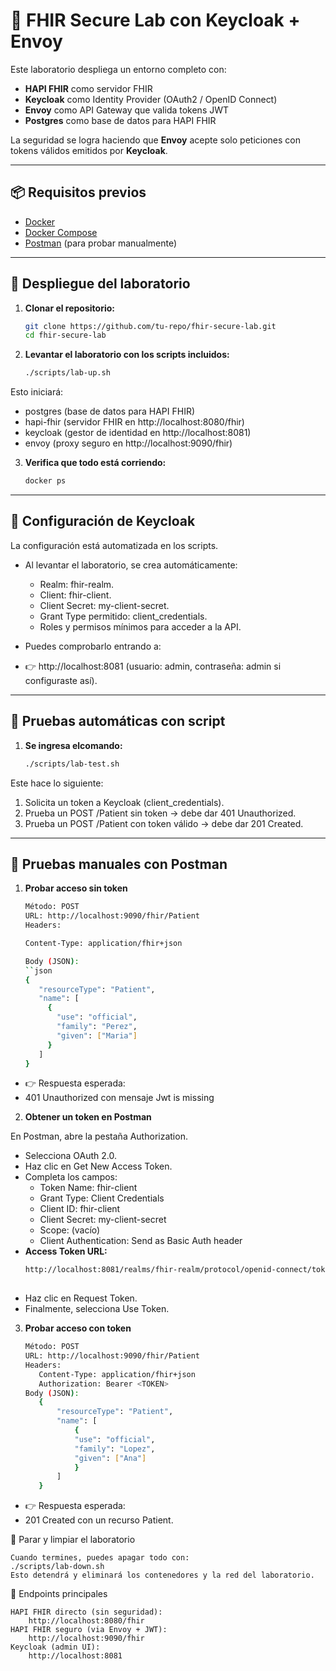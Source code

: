 # 🔐 FHIR Secure Lab con Keycloak + Envoy

Este laboratorio despliega un entorno completo con:

- **HAPI FHIR** como servidor FHIR
- **Keycloak** como Identity Provider (OAuth2 / OpenID Connect)
- **Envoy** como API Gateway que valida tokens JWT
- **Postgres** como base de datos para HAPI FHIR

La seguridad se logra haciendo que **Envoy** acepte solo peticiones con tokens válidos emitidos por **Keycloak**.

---

## 📦 Requisitos previos

- [Docker](https://docs.docker.com/get-docker/)  
- [Docker Compose](https://docs.docker.com/compose/install/)  
- [Postman](https://www.postman.com/downloads/) (para probar manualmente)

---

## 🚀 Despliegue del laboratorio

1. **Clonar el repositorio:**

   ```bash
   git clone https://github.com/tu-repo/fhir-secure-lab.git
   cd fhir-secure-lab

2. **Levantar el laboratorio con los scripts incluidos:**
    ```bash
    ./scripts/lab-up.sh

Esto iniciará:
- postgres (base de datos para HAPI FHIR)
- hapi-fhir (servidor FHIR en http://localhost:8080/fhir)
- keycloak (gestor de identidad en http://localhost:8081)
- envoy (proxy seguro en http://localhost:9090/fhir)

3. **Verifica que todo está corriendo:**
     ```bash
    docker ps
---

## 🔑 Configuración de Keycloak
La configuración está automatizada en los scripts.
- Al levantar el laboratorio, se crea automáticamente:
    - Realm: fhir-realm.
    - Client: fhir-client.
    - Client Secret: my-client-secret.
    - Grant Type permitido: client_credentials.
    - Roles y permisos mínimos para acceder a la API.

- Puedes comprobarlo entrando a:
- 👉 http://localhost:8081 (usuario: admin, contraseña: admin si configuraste así).
---

## 🧪 Pruebas automáticas con script

1. **Se ingresa elcomando:**
    ```bash
    ./scripts/lab-test.sh

Este hace lo siguiente:

1. Solicita un token a Keycloak (client_credentials).
2. Prueba un POST /Patient sin token → debe dar 401 Unauthorized.
3. Prueba un POST /Patient con token válido → debe dar 201 Created.
---

## 🧪 Pruebas manuales con Postman

1. **Probar acceso sin token**
     ```bash
    Método: POST
    URL: http://localhost:9090/fhir/Patient
    Headers:
    
    Content-Type: application/fhir+json

    Body (JSON):
    ``json
    {
        "resourceType": "Patient",
        "name": [
          {
            "use": "official",
            "family": "Perez",
            "given": ["Maria"]
          }
        ]
    }
- 👉 Respuesta esperada:
- 401 Unauthorized con mensaje Jwt is missing 

2. **Obtener un token en Postman**

En Postman, abre la pestaña Authorization.
- Selecciona OAuth 2.0.
- Haz clic en Get New Access Token.
- Completa los campos:
    - Token Name: fhir-client
    - Grant Type: Client Credentials
    - Client ID: fhir-client
    - Client Secret: my-client-secret
    - Scope: (vacío)
    - Client Authentication: Send as Basic Auth header
- **Access Token URL:**
    ```bash
    http://localhost:8081/realms/fhir-realm/protocol/openid-connect/token
        
- Haz clic en Request Token.
- Finalmente, selecciona Use Token.
    
3. **Probar acceso con token**
     ```bash
    Método: POST
    URL: http://localhost:9090/fhir/Patient
    Headers:
        Content-Type: application/fhir+json
        Authorization: Bearer <TOKEN>
    Body (JSON):
        {
            "resourceType": "Patient",
            "name": [
                {
                "use": "official",
                "family": "Lopez",
                "given": ["Ana"]
                }
            ]
        }
- 👉 Respuesta esperada:
- 201 Created con un recurso Patient.

🛑 Parar y limpiar el laboratorio

    Cuando termines, puedes apagar todo con:
    ./scripts/lab-down.sh
    Esto detendrá y eliminará los contenedores y la red del laboratorio.

📌 Endpoints principales

    HAPI FHIR directo (sin seguridad):
        http://localhost:8080/fhir
    HAPI FHIR seguro (via Envoy + JWT):
        http://localhost:9090/fhir
    Keycloak (admin UI):
        http://localhost:8081


